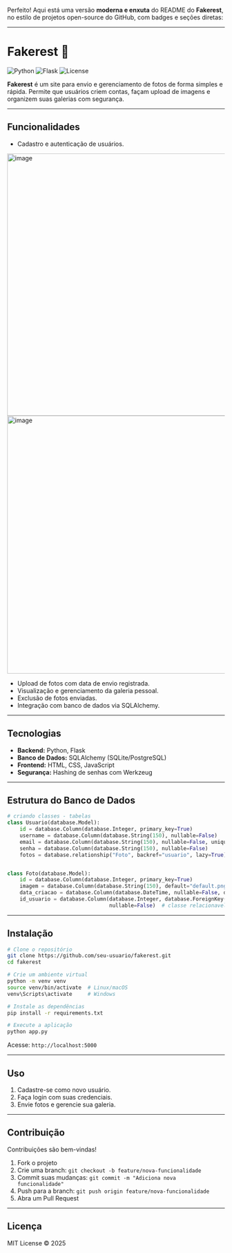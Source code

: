 Perfeito! Aqui está uma versão **moderna e enxuta** do README do **Fakerest**, no estilo de projetos open-source do GitHub, com badges e seções diretas:

---

# Fakerest 📸

![Python](https://img.shields.io/badge/python-3.11-blue) ![Flask](https://img.shields.io/badge/flask-2.3-green) ![License](https://img.shields.io/badge/license-MIT-lightgrey)

**Fakerest** é um site para envio e gerenciamento de fotos de forma simples e rápida. Permite que usuários criem contas, façam upload de imagens e organizem suas galerias com segurança.

---

## Funcionalidades

* Cadastro e autenticação de usuários.
<img width="1354" height="607" alt="image" src="https://github.com/user-attachments/assets/9057b0e6-943e-4665-86df-352832b0d37f" />
<img width="1361" height="597" alt="image" src="https://github.com/user-attachments/assets/6189f01f-815f-4de3-8a27-b78ce6ac617b" />


* Upload de fotos com data de envio registrada.
* Visualização e gerenciamento da galeria pessoal.
* Exclusão de fotos enviadas.
* Integração com banco de dados via SQLAlchemy.

---

## Tecnologias

* **Backend:** Python, Flask
* **Banco de Dados:** SQLAlchemy (SQLite/PostgreSQL)
* **Frontend:** HTML, CSS, JavaScript
* **Segurança:** Hashing de senhas com Werkzeug

---

## Estrutura do Banco de Dados

```python
# criando classes - tabelas
class Usuario(database.Model):
    id = database.Column(database.Integer, primary_key=True)
    username = database.Column(database.String(150), nullable=False)
    email = database.Column(database.String(150), nullable=False, unique=True)
    senha = database.Column(database.String(150), nullable=False)
    fotos = database.relationship("Foto", backref="usuario", lazy=True)  # classe relacionavel


class Foto(database.Model):
    id = database.Column(database.Integer, primary_key=True)
    imagem = database.Column(database.String(150), default="default.png")
    data_criacao = database.Column(database.DateTime, nullable=False, default=datetime.utcnow())
    id_usuario = database.Column(database.Integer, database.ForeignKey("usuario.id"),
                                 nullable=False)  # classe relacionavel de foto com usuario
```

---

## Instalação

```bash
# Clone o repositório
git clone https://github.com/seu-usuario/fakerest.git
cd fakerest

# Crie um ambiente virtual
python -m venv venv
source venv/bin/activate  # Linux/macOS
venv\Scripts\activate     # Windows

# Instale as dependências
pip install -r requirements.txt

# Execute a aplicação
python app.py
```

Acesse: `http://localhost:5000`

---

## Uso

1. Cadastre-se como novo usuário.
2. Faça login com suas credenciais.
3. Envie fotos e gerencie sua galeria.

---

## Contribuição

Contribuições são bem-vindas!

1. Fork o projeto
2. Crie uma branch: `git checkout -b feature/nova-funcionalidade`
3. Commit suas mudanças: `git commit -m "Adiciona nova funcionalidade"`
4. Push para a branch: `git push origin feature/nova-funcionalidade`
5. Abra um Pull Request

---

## Licença

MIT License © 2025
